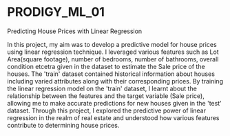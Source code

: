 # PRODIGY_ML_01
Predicting House Prices with Linear Regression

In this project, my aim was to develop a predictive model for house prices using linear regression technique. I leveraged various features such as Lot Area(square footage), number of bedrooms, number of bathrooms, overall condition etcetra given in the dataset to estimate the Sale price of the houses. The 'train' dataset contained historical information about houses including varied attributes along with their corresponding prices. By training the linear regression model on the 'train' dataset, I learnt about the relationship between the features and the target variable (Sale price), allowing me to make accurate predictions for new houses given in the 'test' dataset. Through this project, I explored the predictive power of linear regression in the realm of real estate and understood how various features contribute to determining house prices.

